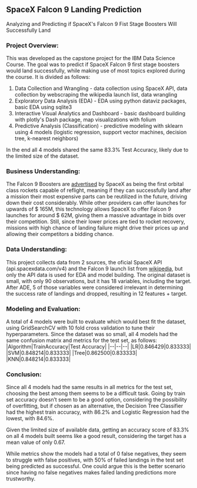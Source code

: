 ## SpaceX Falcon 9 Landing Prediction
Analyzing and Predicting if SpaceX's Falcon 9 Fist Stage Boosters Will Successfully Land


### Project Overview:

This was developed as the capstone project for the IBM Data Science Course. The goal was to predict if SpaceX Falcon 9 first stage boosters would land successfully, while making use of most topics explored during the course. 
It is divided as follows:
1. Data Collection and Wrangling - data collection using SpaceX API, data collection by webscraping the wikipedia launch list, data wrangling
2. Exploratory Data Analysis (EDA) - EDA using python dataviz packages, basic EDA using sqlite3
3. Interactive Visual Analytics and Dashboard - basic dashboard building with plotly's Dash package, map visualizations with folium
4. Predictive Analysis (Classification) - predictive modeling with sklearn using 4 models (logistic regression, support vector machines, decision tree, k-nearest neighbors)

In the end all 4 models shared the same 83.3% Test Accuracy, likely due to the limited size of the dataset.

### Business Understanding:

The Falcon 9 Boosters are [advertised](https://www.spacex.com/vehicles/falcon-9/) by SpaceX as being the first orbital class rockets capable of reflight, meaning if they can successfully land after a mission their most expensive parts can be reutilized in the future, driving down their cost considerably. While other providers can offer launches for upwards of $ 165M, this technology allows SpaceX to offer Falcon 9 launches for around $ 62M, giving them a massive advantage in bids over their competition. Still, since their lower prices are tied to rocket recovery, missions with high chance of landing failure might drive their prices up and allowing their competitors a bidding chance.

### Data Understanding:

This project collects data from 2 sources, the oficial SpaceX API (api.spacexdata.com/v4) and the Falcon 9 launch list from [wikipedia](https://en.wikipedia.org/wiki/List_of_Falcon_9_and_Falcon_Heavy_launches), but only the API data is used for EDA and model building. The original dataset is small, with only 90 observations, but it has 18 variables, including the target. After ADE, 5 of those variables were considered irrelevant in determining the success rate of landings and dropped, resulting in 12 features + target.

### Modeling and Evaluation:

A total of 4 models were built to evaluate which would best fit the dataset, using GridSearchCV with 10 fold cross validation to tune their hyperparameters. 
Since the dataset was so small, all 4 models had the same confusion matrix and metrics for the test set, as follows:
|Algorithm|TrainAccuracy|Test Accuracy|
|--|--|--|
|LR|0.846429|0.833333|
|SVM|0.848214|0.833333|
|Tree|0.862500|0.833333|
|KNN|0.848214|0.833333|

### Conclusion:

Since all 4 models had the same results in all metrics for the test set, choosing the best among them seems to be a difficult task. Going by train set accuracy doesn’t seem to be a good option, considering the possibility of overfitting, but if chosen as an alternative, the Decision Tree Classifier had the highest train accuracy, with 86.2% and Logistic Regression had the lowest, with 84.6%.

Given the limited size of available data, getting an accuracy score of 83.3% on all 4 models built seems like a good result, considering the target has a mean value of only 0.67.

While metrics show the models had a total of 0 false negatives, they seem to struggle with false positives, with 50% of failed landings in the test set being predicted as successful. One could argue this is the better scenario since having no false negatives makes failed landing predictions more trustworthy.


